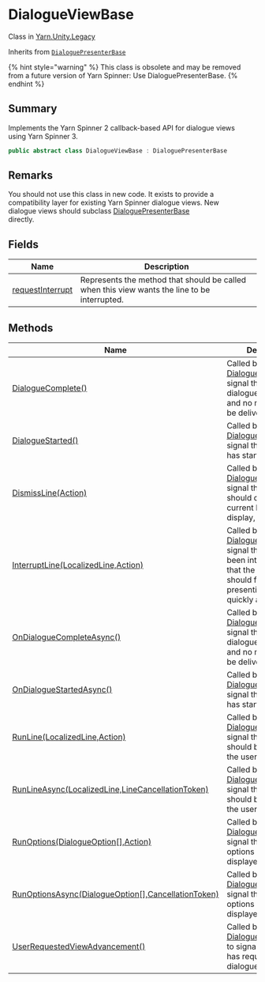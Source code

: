 # DialogueViewBase

Class in [Yarn.Unity.Legacy](yarn.unity.legacy.md)

Inherits from [`DialoguePresenterBase`](yarn.unity.dialoguepresenterbase.md)

{% hint style="warning" %}
This class is obsolete and may be removed from a future version of Yarn Spinner: Use DialoguePresenterBase.
{% endhint %}

## Summary

Implements the Yarn Spinner 2 callback-based API for dialogue views\
using Yarn Spinner 3.

```csharp
public abstract class DialogueViewBase : DialoguePresenterBase
```

## Remarks

You should not use this class in new code. It exists to provide a\
compatibility layer for existing Yarn Spinner dialogue views. New\
dialogue views should subclass [DialoguePresenterBase](yarn.unity.dialoguepresenterbase.md)\
directly.

## Fields

| Name                                                                       | Description                                                                                  |
| -------------------------------------------------------------------------- | -------------------------------------------------------------------------------------------- |
| [requestInterrupt](yarn.unity.legacy.dialogueviewbase.requestinterrupt.md) | Represents the method that should be called when this view wants the line to be interrupted. |

## Methods

| Name                                                                                                           | Description                                                                                                                                                                                   |
| -------------------------------------------------------------------------------------------------------------- | --------------------------------------------------------------------------------------------------------------------------------------------------------------------------------------------- |
| [DialogueComplete()](yarn.unity.legacy.dialogueviewbase.dialoguecomplete.md)                                   | Called by the [DialogueRunner](yarn.unity.dialoguerunner.md) to signal that the dialogue has ended, and no more lines will be delivered.                                                      |
| [DialogueStarted()](yarn.unity.legacy.dialogueviewbase.dialoguestarted.md)                                     | Called by the [DialogueRunner](yarn.unity.dialoguerunner.md) to signal that dialogue has started.                                                                                             |
| [DismissLine(Action)](yarn.unity.legacy.dialogueviewbase.dismissline.md)                                       | Called by the [DialogueRunner](yarn.unity.dialoguerunner.md) to signal that the view should dismiss its current line from display, and clean up.                                              |
| [InterruptLine(LocalizedLine,Action)](yarn.unity.legacy.dialogueviewbase.interruptline.md)                     | Called by the [DialogueRunner](yarn.unity.dialoguerunner.md) to signal that a line has been interrupted, and that the Dialogue View should finish presenting its line as quickly as possible. |
| [OnDialogueCompleteAsync()](yarn.unity.legacy.dialogueviewbase.ondialoguecompleteasync.md)                     | Called by the [DialogueRunner](yarn.unity.dialoguerunner.md) to signal that the dialogue has ended, and no more lines will be delivered.                                                      |
| [OnDialogueStartedAsync()](yarn.unity.legacy.dialogueviewbase.ondialoguestartedasync.md)                       | Called by the [DialogueRunner](yarn.unity.dialoguerunner.md) to signal that dialogue has started.                                                                                             |
| [RunLine(LocalizedLine,Action)](yarn.unity.legacy.dialogueviewbase.runline.md)                                 | Called by the [DialogueRunner](yarn.unity.dialoguerunner.md) to signal that a line should be displayed to the user.                                                                           |
| [RunLineAsync(LocalizedLine,LineCancellationToken)](yarn.unity.legacy.dialogueviewbase.runlineasync.md)        | Called by the [DialogueRunner](yarn.unity.dialoguerunner.md) to signal that a line should be displayed to the user.                                                                           |
| [RunOptions(DialogueOption\[\],Action)](yarn.unity.legacy.dialogueviewbase.runoptions.md)                      | Called by the [DialogueRunner](yarn.unity.dialoguerunner.md) to signal that a set of options should be displayed to the user.                                                                 |
| [RunOptionsAsync(DialogueOption\[\],CancellationToken)](yarn.unity.legacy.dialogueviewbase.runoptionsasync.md) | Called by the [DialogueRunner](yarn.unity.dialoguerunner.md) to signal that a set of options should be displayed to the user.                                                                 |
| [UserRequestedViewAdvancement()](yarn.unity.legacy.dialogueviewbase.userrequestedviewadvancement.md)           | Called by [DialogueAdvanceInput](yarn.unity.legacy.dialogueadvanceinput.md) to signal that the user has requested that the dialogue advance.                                                  |
